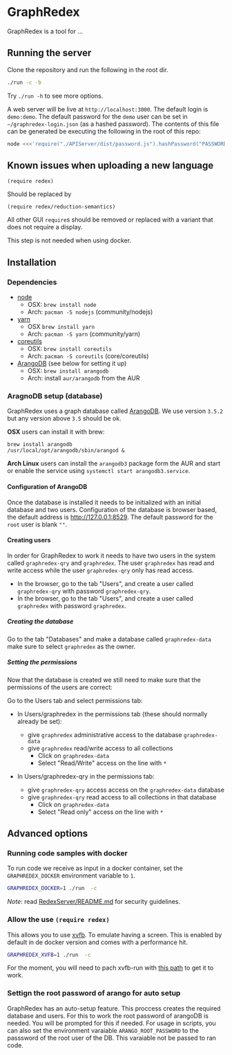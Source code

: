 # GraphRedex

GraphRedex is a tool for ...

## Running the server

Clone the repository and run the following in the root dir.

```bash
./run -c -b
```

Try `./run -h` to see more options.

A web server will be live at `http://localhost:3000`.
The default login is `demo:demo`.
The default password for the `demo` user can be set in `~/graphredex-login.json` (as a hashed password). The contents of this file can be generated be executing the following in the root of this repo:

```bash
node <<<'require("./APIServer/dist/password.js").hashPassword("PASSWORD").then(x=>console.log(JSON.stringify(x)))'
```

## Known issues when uploading a new language

```racket
(require redex)
```

Should be replaced by

```racket
(require redex/reduction-semantics)
```

All other GUI `require`s should be removed or replaced with a variant that does
not require a display.

This step is not needed when using docker.

## Installation

### Dependencies

-   [node](https://nodejs.org/en/)
    -   OSX: `brew install node`
    -   Arch: `pacman -S nodejs` (community/nodejs)
-   [yarn](https://yarnpkg.com/en/)
    -   OSX `brew install yarn`
    -   Arch: `pacman -S yarn` (community/yarn)
-   [coreutils](https://www.gnu.org/software/coreutils/coreutils.html)
    -   OSX: `brew install coreutils`
    -   Arch: `pacman -S coreutils` (core/coreutils)
-   [ArangoDB](https://www.arangodb.com/) (see below for setting it up)
    -   OSX: `brew install arangodb`
    -   Arch: install `aur/arangodb` from the AUR

### AragnoDB setup (database)

GraphRedex uses a graph database called [ArangoDB](https://www.arangodb.com/).
We use version `3.5.2` but any version above `3.5` should be ok.

**OSX** users can install it with brew:

```
brew install arangodb
/usr/local/opt/arangodb/sbin/arangod &
```

**Arch Linux** users can install the `arangodb3` package form the AUR and
start or enable the service using `systemctl start arangodb3.service`.

#### Configuration of ArangoDB

Once the database is installed it needs to be initialized with an initial database and two users.
Configuration of the database is browser based, the default address is http://127.0.0.1:8529.
The default password for the `root` user is blank `""`.

#### Creating users

In order for GraphRedex to work it needs to have two users in the system called `graphredex-qry` and `graphredex`.
The user `graphredex` has read and write access while the user `graphredex-qry` only has read access.

-   In the browser, go to the tab "Users", and create a user called `graphredex-qry` with password `graphredex-qry`.
-   In the browser, go to the tab "Users", and create a user called `graphredex` with password `graphredex`.

##### Creating the database

Go to the tab "Databases" and make a database called `graphredex-data` make sure to select `graphredex` as the owner.

##### Setting the permissions

Now that the database is created we still need to make sure that the permissions of the users are correct:

Go to the Users tab and select permissions tab:

-   In Users/graphredex in the permissions tab (these should normally already be set):

    -   give `graphredex` administrative access to the database `graphredex-data`
    -   give `graphredex` read/write access to all collections
        -   Click on `graphredex-data`
        -   Select "Read/Write" access on the line with `*`

-   In Users/graphredex-qry in the permissions tab:
    -   give `graphredex-qry` access access on the `graphredex-data` database
    -   give `graphredex-qry` read access to all collections in that database
        -   Click on `graphredex-data`
        -   Select "Read only" access on the line with `*`

## Advanced options

### Running code samples with docker

To run code we receive as input in a docker container, set the `GRAPHREDEX_DOCKER`
environment variable to `1`.

```bash
GRAPHREDEX_DOCKER=1 ./run  -c
```

_Note_: read [RedexServer/README.md](RedexServer/README.md) for security guidelines.

### Allow the use `(require redex)`

This allows you to use [xvfb](https://www.x.org/releases/X11R7.7/doc/man/man1/Xvfb.1.xhtml).
To emulate having a screen. This is enabled by default in de docker version and comes
with a performance hit.

```bash
GRAPHREDEX_XVFB=1 ./run  -c
```

For the moment, you will need to pach xvfb-run with [this path](RedexServer/xvfb.patch)
to get it to work.

### Settign the root password of arango for auto setup

GraphRedex has an auto-setup feature. This proccess creates the required
database and users. For this to work the root password of arangoDB is needed.
You will be prompted for this if needed. For usage in scripts, you can also set
the environment varaiable `ARANGO_ROOT_PASSWORD` to the passsword of the root
user of the DB. This varaiable not be passed to ran code.

